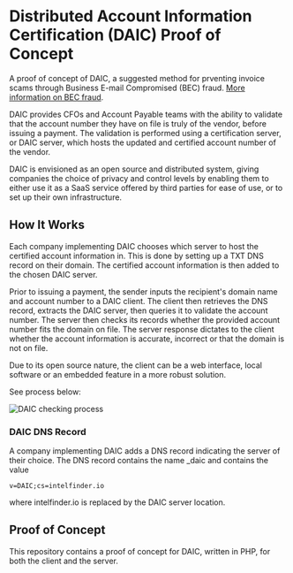 # Distributed Account Information Certification (DAIC) Proof of Concept

A proof of concept of DAIC, a suggested method for prventing invoice scams through Business E-mail Compromised (BEC) fraud. [More information on BEC fraud](https://www.fbi.gov/scams-and-safety/common-scams-and-crimes/business-email-compromise).

DAIC provides CFOs and Account Payable teams with the ability to validate that the account number they have on file is truly of the vendor, before issuing a payment.
The validation is performed using a certification server, or DAIC server, which hosts the updated and certified account number of the vendor.

DAIC is envisioned as an open source and distributed system, giving companies the choice of privacy and control levels by enabling them to either use it as a SaaS service offered by third parties for ease of use, or to set up their own infrastructure.

## How It Works

Each company implementing DAIC chooses which server to host the certified account information in. This is done by setting up a TXT DNS record on their domain. 
The certified account information is then added to the chosen DAIC server.

Prior to issuing a payment, the sender inputs the recipient's domain name and account number to a DAIC client. The client then retrieves the DNS record, extracts the DAIC server, then queries it to validate the account number. The server then checks its records whether the provided account number fits the domain on file. The server response dictates to the client whether the account information is accurate, incorrect or that the domain is not on file.

Due to its open source nature, the client can be a web interface, local software or an embedded feature in a more robust solution.

See process below:

![DAIC checking process](https://intelfinder.io/wp-content/uploads/2021/02/daic.png)

### DAIC DNS Record

A company implementing DAIC adds a DNS record indicating the server of their choice. 
The DNS record contains the name _daic and contains the value

```v=DAIC;cs=intelfinder.io```

where intelfinder.io is replaced by the DAIC server location.

## Proof of Concept

This repository contains a proof of concept for DAIC, written in PHP, for both the client and the server.
